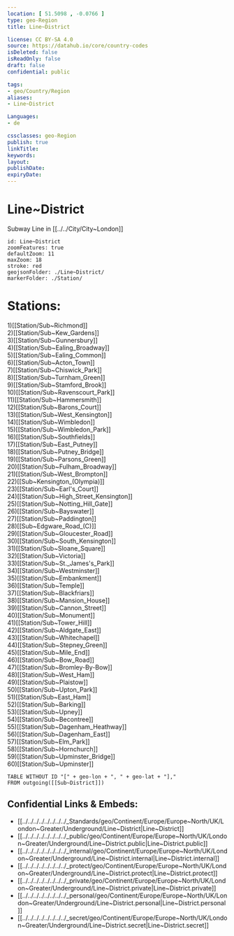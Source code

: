 ```yaml
---
location: [ 51.5098 , -0.0766 ] 
type: geo-Region
title: Line~District

license: CC BY-SA 4.0
source: https://datahub.io/core/country-codes
isDeleted: false
isReadOnly: false
draft: false
confidential: public

tags:
- geo/Country/Region
aliases:
- Line~District

Languages:
- de

cssclasses: geo-Region
publish: true
linkTitle: 
keywords: 
layout: 
publishDate: 
expiryDate: 
---
```


# Line~District

Subway Line in [[../../City/City~London]] 

```leaflet
id: Line~District
zoomFeatures: true 
defaultZoom: 11 
maxZoom: 18
stroke: red
geojsonFolder: ./Line~District/
markerFolder: ./Station/
```


# Stations: 
1)[[Station/Sub~Richmond]]  
2)[[Station/Sub~Kew_Gardens]]  
3)[[Station/Sub~Gunnersbury]]  
4)[[Station/Sub~Ealing_Broadway]]  
5)[[Station/Sub~Ealing_Common]]   
6)[[Station/Sub~Acton_Town]]  
7)[[Station/Sub~Chiswick_Park]]  
8)[[Station/Sub~Turnham_Green]]  
9)[[Station/Sub~Stamford_Brook]]  
10)[[Station/Sub~Ravenscourt_Park]]  
11)[[Station/Sub~Hammersmith]]  
12)[[Station/Sub~Barons_Court]]  
13)[[Station/Sub~West_Kensington]]  
14)[[Station/Sub~Wimbledon]]  
15)[[Station/Sub~Wimbledon_Park]]  
16)[[Station/Sub~Southfields]]  
17)[[Station/Sub~East_Putney]]  
18)[[Station/Sub~Putney_Bridge]]  
19)[[Station/Sub~Parsons_Green]]  
20)[[Station/Sub~Fulham_Broadway]]  
21)[[Station/Sub~West_Brompton]]  
22)[[Sub~Kensington_(Olympia)]]  
23)[[Station/Sub~Earl's_Court]]  
24)[[Station/Sub~High_Street_Kensington]]  
25)[[Station/Sub~Notting_Hill_Gate]]  
26)[[Station/Sub~Bayswater]]  
27)[[Station/Sub~Paddington]]  
28)[[Sub~Edgware_Road_(C)]]  
29)[[Station/Sub~Gloucester_Road]]  
30)[[Station/Sub~South_Kensington]]  
31)[[Station/Sub~Sloane_Square]]  
32)[[Station/Sub~Victoria]]  
33)[[Station/Sub~St._James's_Park]]  
34)[[Station/Sub~Westminster]]  
35)[[Station/Sub~Embankment]]  
36)[[Station/Sub~Temple]]  
37)[[Station/Sub~Blackfriars]]  
38)[[Station/Sub~Mansion_House]]  
39)[[Station/Sub~Cannon_Street]]  
40)[[Station/Sub~Monument]]  
41)[[Station/Sub~Tower_Hill]]  
42)[[Station/Sub~Aldgate_East]]  
43)[[Station/Sub~Whitechapel]]  
44)[[Station/Sub~Stepney_Green]]  
45)[[Station/Sub~Mile_End]]  
46)[[Station/Sub~Bow_Road]]  
47)[[Station/Sub~Bromley-By-Bow]]  
48)[[Station/Sub~West_Ham]]  
49)[[Station/Sub~Plaistow]]  
50)[[Station/Sub~Upton_Park]]  
51)[[Station/Sub~East_Ham]]  
52)[[Station/Sub~Barking]]  
53)[[Station/Sub~Upney]]  
54)[[Station/Sub~Becontree]]  
55)[[Station/Sub~Dagenham_Heathway]]  
56)[[Station/Sub~Dagenham_East]]  
57)[[Station/Sub~Elm_Park]]  
58)[[Station/Sub~Hornchurch]]  
59)[[Station/Sub~Upminster_Bridge]]  
60)[[Station/Sub~Upminster]]  


```dataview
TABLE WITHOUT ID "[" + geo-lon + ", " + geo-lat + "],"
FROM outgoing([[Sub~District]])
```



## Confidential Links & Embeds: 
- [[../../../../../../../../_Standards/geo/Continent/Europe/Europe~North/UK/London~Greater/Underground/Line~District|Line~District]] 
- [[../../../../../../../../_public/geo/Continent/Europe/Europe~North/UK/London~Greater/Underground/Line~District.public|Line~District.public]] 
- [[../../../../../../../../_internal/geo/Continent/Europe/Europe~North/UK/London~Greater/Underground/Line~District.internal|Line~District.internal]] 
- [[../../../../../../../../_protect/geo/Continent/Europe/Europe~North/UK/London~Greater/Underground/Line~District.protect|Line~District.protect]] 
- [[../../../../../../../../_private/geo/Continent/Europe/Europe~North/UK/London~Greater/Underground/Line~District.private|Line~District.private]] 
- [[../../../../../../../../_personal/geo/Continent/Europe/Europe~North/UK/London~Greater/Underground/Line~District.personal|Line~District.personal]] 
- [[../../../../../../../../_secret/geo/Continent/Europe/Europe~North/UK/London~Greater/Underground/Line~District.secret|Line~District.secret]] 
